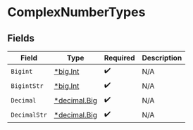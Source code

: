 # ComplexNumberTypes


## Fields

| Field                                                                   | Type                                                                    | Required                                                                | Description                                                             |
| ----------------------------------------------------------------------- | ----------------------------------------------------------------------- | ----------------------------------------------------------------------- | ----------------------------------------------------------------------- |
| `Bigint`                                                                | [*big.Int](https://pkg.go.dev/math/big#Int)                             | :heavy_check_mark:                                                      | N/A                                                                     |
| `BigintStr`                                                             | [*big.Int](https://pkg.go.dev/math/big#Int)                             | :heavy_check_mark:                                                      | N/A                                                                     |
| `Decimal`                                                               | [*decimal.Big](https://pkg.go.dev/github.com/ericlagergren/decimal#Big) | :heavy_check_mark:                                                      | N/A                                                                     |
| `DecimalStr`                                                            | [*decimal.Big](https://pkg.go.dev/github.com/ericlagergren/decimal#Big) | :heavy_check_mark:                                                      | N/A                                                                     |